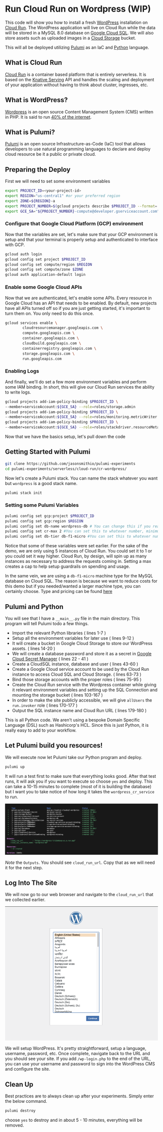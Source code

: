 # Run Cloud Run on Wordpress (WIP)

This code will show you how to install a fresh [WordPress](https://wordpress.org "WordPress") installation on [Cloud Run](https://cloud.run "Cloud Run"). The WordPress application will live on Cloud Run while the data will be stored in a MySQL 8.0 database on [Google Cloud SQL](https://cloud.google.com/sql "Cloud SQL"). We will also store assets such as uploaded images in a [Cloud Storage](https://cloud.google.com/storage "Cloud Storage") bucket.

This will all be deployed utilizing [Pulumi](https://pulumi.com) as an IaC and [Python](https://python.org) language. 

## What is Cloud Run 
[Cloud Run](https://cloud.run "Cloud Run") is a container based platform that is entirely serverless. It is based on the [Knative Serving](https://knative.dev/docs/serving/ "Knative Serving") API and handles the scaling and deployment of your application without having to think about cluster, ingresses, etc. 


## What is WordPress?
[Wordpress](https://wordpress.org "Wordpress") is an open source Content Management System (CMS) written in PHP. It is said to run [40% of the internet](https://wordpress.org/40-percent-of-web/).

## What is Pulumi? 
[Pulumi](https://pulumi.com) is an open source Infrastructure-as-Code (IaC) tool that allows developers to use natural programming languages to declare and deploy cloud resource be it a public or private cloud.

## Preparing the Deploy

First we will need to set some environment variables

```bash
export PROJECT_ID=<your-project-id>
export REGION="us-central1" #or your preferred region
export ZONE=${REGION}-a 
export PROJECT_NUMBER=$(gcloud projects describe $PROJECT_ID --format='value(projectNumber)')
export GCE_SA="${PROJECT_NUMBER}-compute@developer.gserviceaccount.com"
```

### Configure that Google Cloud Platform (GCP) environment

Now that the variables are set, let's make sure that your GCP environment is setup and that your terminal is properly setup and authenticated to interface with GCP.

```bash
gcloud auth login 
gcloud config set project $PROJECT_ID 
gcloud config set compute/region $REGION
gcloud config set compute/zone $ZONE
gcloud auth application-default login
```

### Enable some Google Cloud APIs

Now that we are authenticated, let's enable some APIs. Every resource in Google Cloud has an API that needs to be enabled. By default, new projects have all APIs turned off so if you are just getting started, it's important to turn them on. You only need to do this once.

```bash
gcloud services enable \
        cloudresourcemanager.googleapis.com \
        compute.googleapis.com \
        container.googleapis.com \
        cloudbuild.googleapis.com \
        containerregistry.googleapis.com \
        storage.googleapis.com \
        run.googleapis.com
```

### Enabling Logs

And finally, we'll do set a few more environment variables and perform some IAM binding. In short, this will give our Cloud Run services the ability to write logs.


```bash
gcloud projects add-iam-policy-binding $PROJECT_ID \
--member=serviceAccount:${GCE_SA} --role=roles/storage.admin
gcloud projects add-iam-policy-binding $PROJECT_ID \
--member=serviceAccount:${GCE_SA} --role=roles/monitoring.metricWriter
gcloud projects add-iam-policy-binding $PROJECT_ID \
--member=serviceAccount:${GCE_SA} --role=roles/stackdriver.resourceMetadata.writer
```

Now that we have the basics setup, let's pull down the code

## Getting Started with Pulumi 


```bash
git clone https://github.com/jasonsmithio/pulumi-experiments
cd pulumi-experiments/serverless/cloud-run/cr-wordpress/
```

Now let's create a Pulumi stack. You can name the stack whatever you want but `wordpress` is a good stack name.

```bash
pulumi stack init
```

### Setting some Pulumi Variables

```bash
pulumi config set gcp:project $PROJECT_ID
pulumi config set gcp:region $REGION
pulumi config set db-name wordpress-db # You can change this if you really want to
pulumi config set cr-max 2 #You can set this to whatever number, minimum 1, default 2 if not set
pulumi config set db-tier db-f1-micro #You can set this to whatever number, default is db-f1-micro
```

Notice that some of these variables were set earlier. For the sake of the demo, we are only using 5 instances of Cloud Run. You could set it to 1 or you could set it way higher. Cloud Run, by design, will spin up as many instances as necessary to address the requests coming in. Setting a max creates a cap to help setup guardrails on spending and usage. 

In the same vein, we are using a `db-f1-micro` machine type for the MySQL database on Cloud SQL. The reason is because we want to reduce costs for this demo but if you needed/wanted a larger machine type, you can certainly choose. Type and pricing can be found [here](https://cloud.google.com/sql/pricing)

## Pulumi and Python

You will see that I have a `__main__.py` file in the main directory. This program will tell Pulumi todo a few things. 

- Import the relevant Python libraries ( lines 1-7 )
- Setup all the environment variables for later use ( lines 9-12 )
- It will create a bucket in Google Cloud Storage to store our WordPress assets. ( lines 14-20 )
- We will create a database password and store it as a secret in [Google Cloud Secret Manager](https://cloud.google.com/security/products/secret-manager) ( lines 22 - 41 )
- Create a CloudSQL instance, database and user ( lines 43-60 )
- Create a Google Cloud service account to be used by the Cloud Run instance to access Cloud SQL and Cloud Storage. ( lines 63-73 )
- Bind those storage accounts with the proper roles ( lines 75-95 )
- Create the Cloud Run service with the Wordpress container while giving it relevant environment variables and setting up the SQL Connection and mounting the storage bucket ( lines 103-167 )
- In order to make the site publicly accessible, we will give `allUsers` the `run.invoker` role ( lines 170-177 )
- Output the SQL instance name and Cloud Run URL ( lines 179-180 )

This is all Python code. We aren't using a bespoke Domain Specific Language (DSL) such as Hashicorp's HCL. Since this is just Python, it is really easy to add to your workflow. 

## Let Pulumi build you resources!

We will execute now let Pulumi take our Python program and deploy.

```bash
pulumi up
```
It will run a test first to make sure that everything looks good. After that test runs, it will ask you if you want to execute so choose `yes` and deploy. This can take a 10-15 minutes to complete (most of it is building the database) but I want you to take notice of how long it takes the `wordpress_cr_service` to run.

![pulumi-wordpress](./images/pulumi-wordpress-1.png)

*Note* the `Outputs`. You should see `cloud_run_url`. Copy that as we will need it for the next step. 

## Log Into The Site

We will now go to our web browser and navigate to the `cloud_run_url` that we collected earlier.

![wordpress-login](./images/wordpress-login-1.png)

We will setup WordPress. It's pretty straightforward, setup a language, username, password, etc. Once complete, navigate back to the URL and you should see your site. If you add `/wp-login.php` to the end of the URL, you can use your username and password to sign into the WordPress CMS and configure the site. 


## Clean Up

Best practices are to always clean up after your experiments. Simply enter the below command.

```bash
pulumi destroy
```

choose `yes` to destroy and in about 5 - 10 minutes, everything will be removed. 